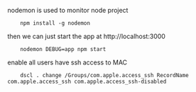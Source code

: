 
nodemon is used to monitor node project

```shell
	npm install -g nodemon
```

then we can just start the app at http://localhost:3000

```shell
	nodemon DEBUG=app npm start
```

enable all users have ssh access to MAC
```shell
	dscl . change /Groups/com.apple.access_ssh RecordName com.apple.access_ssh com.apple.access_ssh-disabled
```

